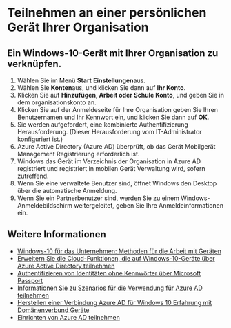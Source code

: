 

<properties
    pageTitle="Teilnehmen an einer persönlichen Gerät Ihrer Organisation | Microsoft Azure"
    description="Wird erläutert, wie Benutzer ihren persönlichen Windows-10-Geräten in das Unternehmensnetzwerk registrieren können, sowie die Bereitstellungsschritte für ein BYOD Szenario."
    services="active-directory"
    documentationCenter=""
    authors="femila"
    manager="swadhwa"
    editor=""
    tags="azure-classic-portal"/>
<tags
    ms.service="active-directory"
    ms.workload="identity"
    ms.tgt_pltfrm="na"
    ms.devlang="na"
    ms.topic="article"
    ms.date="09/27/2016"
    ms.author="femila"/>

# <a name="join-a-personal-device-to-your-organization"></a>Teilnehmen an einer persönlichen Gerät Ihrer Organisation

## <a name="to-join-a-windows-10-device-to-your-organization"></a>Ein Windows-10-Gerät mit Ihrer Organisation zu verknüpfen.

1.  Wählen Sie im Menü **Start** **Einstellungen**aus.
2.  Wählen Sie **Konten**aus, und klicken Sie dann auf **Ihr Konto**.
3.  Klicken Sie auf **Hinzufügen, Arbeit oder Schule Konto**, und geben Sie in dem organisationskonto an.
4.  Klicken Sie auf der Anmeldeseite für Ihre Organisation geben Sie Ihren Benutzernamen und Ihr Kennwort ein, und klicken Sie dann auf **OK**.
5.  Sie werden aufgefordert, eine kombinierte Authentifizierung Herausforderung. (Dieser Herausforderung vom IT-Administrator konfiguriert ist.)
6.  Azure Active Directory (Azure AD) überprüft, ob das Gerät Mobilgerät Management Registrierung erforderlich ist.
7.  Windows das Gerät im Verzeichnis der Organisation in Azure AD registriert und registriert in mobilen Gerät Verwaltung wird, sofern zutreffend.
8.  Wenn Sie eine verwaltete Benutzer sind, öffnet Windows den Desktop über die automatische Anmeldung.
9.  Wenn Sie ein Partnerbenutzer sind, werden Sie zu einem Windows-Anmeldebildschirm weitergeleitet, geben Sie Ihre Anmeldeinformationen ein.

## <a name="additional-information"></a>Weitere Informationen
* [Windows-10 für das Unternehmen: Methoden für die Arbeit mit Geräten](active-directory-azureadjoin-windows10-devices-overview.md)
* [Erweitern Sie die Cloud-Funktionen, die auf Windows-10-Geräte über Azure Active Directory teilnehmen](active-directory-azureadjoin-user-upgrade.md)
* [Authentifizieren von Identitäten ohne Kennwörter über Microsoft Passport](active-directory-azureadjoin-passport.md)
* [Informationen Sie zu Szenarios für die Verwendung für Azure AD teilnehmen](active-directory-azureadjoin-deployment-aadjoindirect.md)
* [Herstellen einer Verbindung Azure AD für Windows 10 Erfahrung mit Domänenverbund Geräte](active-directory-azureadjoin-devices-group-policy.md)
* [Einrichten von Azure AD teilnehmen](active-directory-azureadjoin-setup.md)
